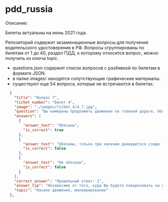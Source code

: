 # pdd_russia

Описание:

Билеты актуальны на июнь 2021 года.

Репозиторий содержит экзаменационные вопросы для получения водительского удостоверения в РФ.
Вопросы сгруппированы по билетам от 1 до 40, раздел ПДД, к которому относится вопрос, можно получить из ключа topic.

* questions.json содержит список вопросов с разбивкой по билетам в формате JSON.
* в папке images/ находятся сопутствующие графические материалы.
* существуют еще 54 вопроса, которые не встречаются в билетах.

```json
  {
    "title": "Вопрос 7",
    "ticket_number": "Билет 4",
    "image": "./images/ticket_4/4_7.jpg",
    "question": "Вы намерены продолжить движение по главной дороге. Обязаны ли Вы при этом включить указатели правого поворота?",
    "answers": [
      {
        "answer_text": "Обязаны",
        "is_correct": true
      },
      {
        "answer_text": "Обязаны, только при наличии движущегося сзади транспортного средства",
        "is_correct": false
      },
      {
        "answer_text": "Не обязаны",
        "is_correct": false
      }
    ],
    "correct_answer": "Правильный ответ: 1",
    "answer_tip": "Независимо от того, куда Вы будете поворачивать на перекрёстке, налево или направо по главной дороге, обязательно следует включить соответствующий указатель поворота. В данной ситуации - включите правый указатель поворота. Ответ «обязаны». («Дорожные знаки», пункт 8.1 ПДД).",
    "topic": "Начало движения, маневрирование"
  },
```
